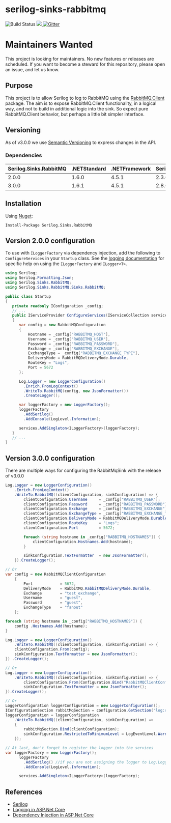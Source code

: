 # serilog-sinks-rabbitmq
![Build Status](https://ci.appveyor.com/api/projects/status/row7ob6fhgmvtqwb?svg=true)
<a href="https://www.nuget.org/packages/Serilog.Sinks.RabbitMQ/">
  <img src="https://img.shields.io/nuget/v/Serilog.Sinks.RabbitMQ.svg" />
</a>
[![Gitter](https://badges.gitter.im/serilog-sinks-rabbitmq/serilog-sinks-rabbitmq.svg)](https://gitter.im/serilog-sinks-rabbitmq/Lobby)

# Maintainers Wanted

This project is looking for maintainers. No new features or releases are scheduled. If you want to become a steward for this repository, please open an issue, and let us know.

## Purpose

This project is to allow Serilog to log to RabbitMQ using the [RabbitMQ.Client](https://www.nuget.org/packages/RabbitMQ.Client) package. The aim is to expose RabbitMQ.Client functionality, in a logical way, and not to build in additional logic into the sink. So expect pure RabbitMQ.Client behavior, but perhaps a little bit simpler interface.

## Versioning

As of v3.0.0 we use [Semantic Versioning](https://semver.org) to express changes in the API. 

### Dependencies

|Serilog.Sinks.RabbitMQ|.NETStandard|.NETFramework|Serilog|RabbitMQ.Client|
|---|---|---|---|---|
|2.0.0|1.6.0|4.5.1|2.3.0|4.\*|
|3.0.0|1.6.1|4.5.1|2.8.0|5.1.0|

## Installation

Using [Nuget](https://www.nuget.org/packages/Serilog.Sinks.RabbitMQ/):

```
Install-Package Serilog.Sinks.RabbitMQ
```

## Version 2.0.0 configuration

To use with `ILoggerFactory` via dependency injection, 
add the following to `ConfigureServices` in your `Startup` class. 
See the [logging documentation](https://docs.microsoft.com/en-us/aspnet/core/fundamentals/logging)
for specific help on using the `ILoggerFactory` and `ILogger<T>`.

``` csharp
using Serilog;
using Serilog.Formatting.Json;
using Serilog.Sinks.RabbitMQ;
using Serilog.Sinks.RabbitMQ.Sinks.RabbitMQ;

public class Startup 
{
   private readonly IConfiguration _config;
   // ... 
   public IServiceProvider ConfigureServices(IServiceCollection services)
   {
      var config = new RabbitMQConfiguration
      {
          Hostname = _config["RABBITMQ_HOST"],
          Username = _config["RABBITMQ_USER"],
          Password = _config["RABBITMQ_PASSWORD"],
          Exchange = _config["RABBITMQ_EXCHANGE"],
          ExchangeType = _config["RABBITMQ_EXCHANGE_TYPE"],
          DeliveryMode = RabbitMQDeliveryMode.Durable,
          RouteKey = "Logs",
          Port = 5672
      };

      Log.Logger = new LoggerConfiguration()
        .Enrich.FromLogContext()
        .WriteTo.RabbitMQ(config, new JsonFormatter())
        .CreateLogger();

      var loggerFactory = new LoggerFactory();
      loggerFactory
        .AddSerilog()
        .AddConsole(LogLevel.Information);

      services.AddSingleton<ILoggerFactory>(loggerFactory);
   }
   // ...
}
```
## Version 3.0.0 configuration

There are multiple ways for configuring the RabbitMqSink with the release of v3.0.0

```csharp
Log.Logger = new LoggerConfiguration()
    .Enrich.FromLogContext()
    .WriteTo.RabbitMQ((clientConfiguration, sinkConfiguration) => {
        clientConfiguration.Username     = _config["RABBITMQ_USER"];
        clientConfiguration.Password     = _config["RABBITMQ_PASSWORD"];
        clientConfiguration.Exchange     = _config["RABBITMQ_EXCHANGE"];
        clientConfiguration.ExchangeType = _config["RABBITMQ_EXCHANGE_TYPE"];
        clientConfiguration.DeliveryMode = RabbitMQDeliveryMode.Durable;
        clientConfiguration.RouteKey     = "Logs";
        clientConfiguration.Port         = 5672;

        foreach (string hostname in _config["RABBITMQ_HOSTNAMES"]) {
            clientConfiguration.Hostnames.Add(hostname);
        }

        sinkConfiguration.TextFormatter  = new JsonFormatter();
    }).CreateLogger();
```

```csharp
// Or
var config = new RabbitMQClientConfiguration
    {
        Port            = 5672,
        DeliveryMode    = RabbitMQ.RabbitMQDeliveryMode.Durable,
        Exchange        = "test_exchange",
        Username        = "guest",
        Password        = "guest",
        ExchangeType    = "fanout"
    };

foreach (string hostname in _config["RABBITMQ_HOSTNAMES"]) {
    config .Hostnames.Add(hostname);
}

Log.Logger = new LoggerConfiguration()
    .WriteTo.RabbitMQ((clientConfiguration, sinkConfiguration) => {
    clientConfiguration.From(config);
    sinkConfiguration.TextFormatter = new JsonFormatter();
}) .CreateLogger();
```

```csharp
// Or
Log.Logger = new LoggerConfiguration()
    .WriteTo.RabbitMQ((clientConfiguration, sinkConfiguration) => {
        clientConfiguration.From(Configuration.Bind("RabbitMQClientConfiguration", new RabbitMQClientConfiguration()));
        sinkConfiguration.TextFormatter = new JsonFormatter();
}).CreateLogger();
```

```csharp
// Or
LoggerConfiguration loggerConfiguration = new LoggerConfiguration();
IConfigurationSection rabbitMqSection = configuration.GetSection("log:rabbitMq");
loggerConfiguration = loggerConfiguration
    .WriteTo.RabbitMQ((clientConfiguration, sinkConfiguration) =>
    {
        rabbitMqSection.Bind(clientConfiguration);
        sinkConfiguration.RestrictedToMinimumLevel = LogEventLevel.Warning;
    });
```    
   
```csharp
// At last, don't forget to register the logger into the services
var loggerFactory = new LoggerFactory();
      loggerFactory
        .AddSerilog() //if you are not assigning the logger to Log.Logger, then you need to add your logger here.
        .AddConsole(LogLevel.Information);

      services.AddSingleton<ILoggerFactory>(loggerFactory);
```

## References

- [Serilog](https://serilog.net/)
- [Logging in ASP.Net Core](https://docs.microsoft.com/en-us/aspnet/core/fundamentals/logging)
- [Dependency Injection in ASP.Net Core](https://docs.microsoft.com/en-us/aspnet/core/fundamentals/dependency-injection)
